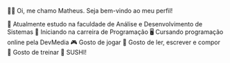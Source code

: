 👋🏻 Oi, me chamo Matheus. Seja bem-vindo ao meu perfil!

🎯 Atualmente estudo na faculdade de Análise e Desenvolvimento de Sistemas
🌠 Iniciando na carreira de Programação
🖥 Cursando programação online pela DevMedia
🎮 Gosto de jogar
📖 Gosto de ler, escrever e compor
🔱 Gosto de treinar 
🍣 SUSHI!
